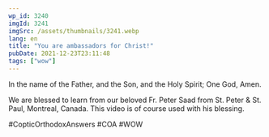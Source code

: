 ```yaml
---
wp_id: 3240
imgId: 3241
imgSrc: /assets/thumbnails/3241.webp
lang: en
title: "You are ambassadors for Christ!"
pubDate: 2021-12-23T23:11:48
tags: ["wow"]
---
```


<!-- page: 6 -->

<p>In the name of the Father, and the Son, and the Holy Spirit; One God, Amen.</p>
<p>We are blessed to learn from our beloved Fr. Peter Saad from St. Peter &amp; St. Paul, Montreal, Canada. This video is of course used with his blessing.</p>
<p>#CopticOrthodoxAnswers​ #COA​ #WOW​</p>

